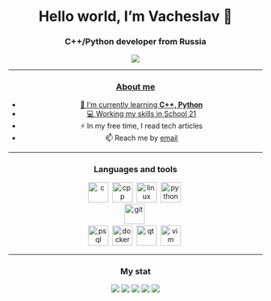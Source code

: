<div id="header" align="center">
          <h1>Hello world, I’m Vacheslav 👋</h1>
          <h3> C++/Python developer from Russia</h1>
<div />

<div id="socials" align="center">
<a href="https://leetcode.com/quanergy/">
<img src="https://img.shields.io/badge/leetcode-blue?style=for-the-badge&logo=leetcode&logoColor=white alt="LeetCode" />        
<div />

---

### About me
- 🌱 I’m currently learning **C++, Python**
- 💻 Working my skills in [School 21](https://21-school.ru/)
- ⚡ In my free time, I read tech articles
- 📫 Reach me by [email](mailto:quanergy@yandex.ru)

---

### Languages and tools
<img src="https://cdn.jsdelivr.net/gh/devicons/devicon/icons/c/c-original.svg" title = "c" width = "40" height = "40"/>&nbsp;
<img src="https://cdn.jsdelivr.net/gh/devicons/devicon/icons/cplusplus/cplusplus-original.svg" title = "cpp" width = "40" height = "40"/>&nbsp;
<img src="https://cdn.jsdelivr.net/gh/devicons/devicon/icons/linux/linux-original.svg" title = "linux" width = "40" height = "40"/>&nbsp;
<img src="https://cdn.jsdelivr.net/gh/devicons/devicon/icons/python/python-original.svg" title = "python" width = "40" height = "40"/>&nbsp;      
<img src="https://cdn.jsdelivr.net/gh/devicons/devicon/icons/git/git-original.svg" title = "git" width = "40" height = "40"/>&nbsp;      
<img src="https://cdn.jsdelivr.net/gh/devicons/devicon/icons/postgresql/postgresql-original.svg" title = "psql" width = "40" height = "40"/>&nbsp;
<img src="https://cdn.jsdelivr.net/gh/devicons/devicon/icons/docker/docker-plain.svg" title = "docker" width = "40" height = "40"/>&nbsp;
<img src="https://cdn.jsdelivr.net/gh/devicons/devicon/icons/qt/qt-original.svg" title = "qt" width = "40" height = "40"/>&nbsp;
<img src="https://cdn.jsdelivr.net/gh/devicons/devicon/icons/vim/vim-plain.svg" title = "vim" width = "40" height = "40"/>&nbsp;

---
          
### My stat
<div id="stat" align="center">
          <img src="http://github-profile-summary-cards.vercel.app/api/cards/profile-details?username=quanergyO&theme=github_dark" />
          <img src="http://github-profile-summary-cards.vercel.app/api/cards/repos-per-language?username=quanergyO&theme=github_dark" />
          <img src="http://github-profile-summary-cards.vercel.app/api/cards/most-commit-language?username=quanergyO&theme=github_dark" />
          <img src="http://github-profile-summary-cards.vercel.app/api/cards/stats?username=quanergyO&theme=github_dark" />
          <img src="http://github-profile-summary-cards.vercel.app/api/cards/productive-time?username=quanergyO&theme=github_dark&utcOffset=3" />
<div />

